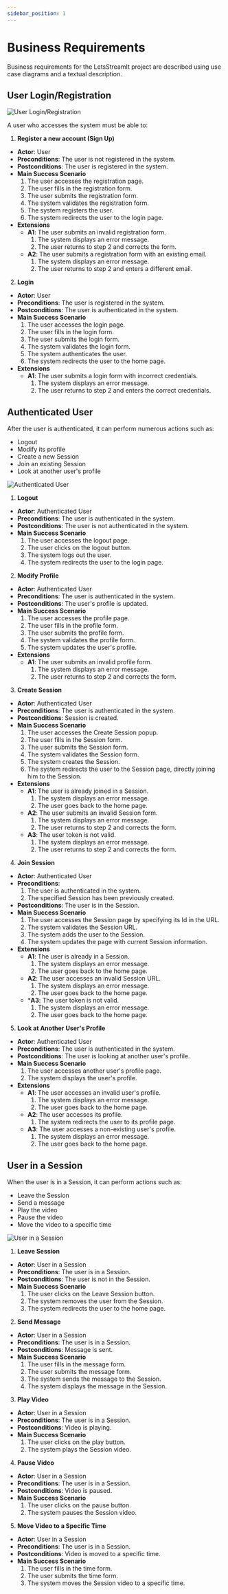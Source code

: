 ```yaml
---
sidebar_position: 1
---
```



# Business Requirements


Business requirements for the LetsStreamIt project are described using use case diagrams and a textual description.


## User Login/Registration


![User Login/Registration](/img/analysis/business-requirements/login-registration.svg)


A user who accesses the system must be able to:


1. **Register a new account (Sign Up)**


  - **Actor**: User
  - **Preconditions**: The user is not registered in the system.
  - **Postconditions**: The user is registered in the system.
  - **Main Success Scenario**
    1. The user accesses the registration page.
    2. The user fills in the registration form.
    3. The user submits the registration form.
    4. The system validates the registration form.
    5. The system registers the user.
    6. The system redirects the user to the login page.
  - **Extensions**
    - **A1**: The user submits an invalid registration form.
      1. The system displays an error message.
      2. The user returns to step 2 and corrects the form.
    - **A2**: The user submits a registration form with an existing email.
      1. The system displays an error message.
      2. The user returns to step 2 and enters a different email.


2. **Login**
  - **Actor**: User
  - **Preconditions**: The user is registered in the system.
  - **Postconditions**: The user is authenticated in the system.
  - **Main Success Scenario**
    1. The user accesses the login page.
    2. The user fills in the login form.
    3. The user submits the login form.
    4. The system validates the login form.
    5. The system authenticates the user.
    6. The system redirects the user to the home page.
  - **Extensions**
    - **A1**: The user submits a login form with incorrect credentials.
      1. The system displays an error message.
      2. The user returns to step 2 and enters the correct credentials.


## Authenticated User


After the user is authenticated, it can perform numerous actions such as:


- Logout
- Modify its profile
- Create a new Session
- Join an existing Session
- Look at another user's profile


![Authenticated User](/img/analysis/business-requirements/authenticated-user.svg)


1. **Logout**


  - **Actor**: Authenticated User
  - **Preconditions**: The user is authenticated in the system.
  - **Postconditions**: The user is not authenticated in the system.
  - **Main Success Scenario**
    1. The user accesses the logout page.
    2. The user clicks on the logout button.
    3. The system logs out the user.
    4. The system redirects the user to the login page.


2. **Modify Profile**


  - **Actor**: Authenticated User
  - **Preconditions**: The user is authenticated in the system.
  - **Postconditions**: The user's profile is updated.
  - **Main Success Scenario**
    1. The user accesses the profile page.
    2. The user fills in the profile form.
    3. The user submits the profile form.
    4. The system validates the profile form.
    5. The system updates the user's profile.
  - **Extensions**
    - **A1**: The user submits an invalid profile form.
      1. The system displays an error message.
      2. The user returns to step 2 and corrects the form.


3. **Create Session**


  - **Actor**: Authenticated User
  - **Preconditions**: The user is authenticated in the system.
  - **Postconditions**: Session is created.
  - **Main Success Scenario**
    1. The user accesses the Create Session popup.
    2. The user fills in the Session form.
    3. The user submits the Session form.
    4. The system validates the Session form.
    5. The system creates the Session.
    6. The system redirects the user to the Session page, directly joining him to the Session.
  - **Extensions**
    - **A1**: The user is already joined in a Session.
      1. The system displays an error message.
      2. The user goes back to the home page.
    - **A2**: The user submits an invalid Session form.
      1. The system displays an error message.
      2. The user returns to step 2 and corrects the form.
    - **A3**: The user token is not valid.
      1. The system displays an error message.
      2. The user returns to step 2 and corrects the form.


4. **Join Session**


  - **Actor**: Authenticated User
  - **Preconditions**:
    1. The user is authenticated in the system.
    2. The specified Session has been previously created.
  - **Postconditions**: The user is in the Session.
  - **Main Success Scenario**
    1. The user accesses the Session page by specifying its Id in the URL.
    2. The system validates the Session URL.
    3. The system adds the user to the Session.
    4. The system updates the page with current Session information.
  - **Extensions**
    - **A1**: The user is already in a Session.
      1. The system displays an error message.
      2. The user goes back to the home page.
    - **A2**: The user accesses an invalid Session URL.
      1. The system displays an error message.
      2. The user goes back to the home page.
    - ***A3**: The user token is not valid.
      1. The system displays an error message.
      2. The user goes back to the home page.


5. **Look at Another User's Profile**
  - **Actor**: Authenticated User
  - **Preconditions**: The user is authenticated in the system.
  - **Postconditions**: The user is looking at another user's profile.
  - **Main Success Scenario**
    1. The user accesses another user's profile page.
    2. The system displays the user's profile.
  - **Extensions**
    - **A1**: The user accesses an invalid user's profile.
      1. The system displays an error message.
      2. The user goes back to the home page.
    - **A2**: The user accesses its profile.
      1. The system redirects the user to its profile page.
    - **A3**: The user accesses a non-existing user's profile.
      1. The system displays an error message.
      2. The user goes back to the home page.


## User in a Session


When the user is in a Session, it can perform actions such as:


- Leave the Session
- Send a message
- Play the video
- Pause the video
- Move the video to a specific time


![User in a Session](/img/analysis/business-requirements/user-session.svg)


1. **Leave Session**


  - **Actor**: User in a Session
  - **Preconditions**: The user is in a Session.
  - **Postconditions**: The user is not in the Session.
  - **Main Success Scenario**
    1. The user clicks on the Leave Session button.
    2. The system removes the user from the Session.
    3. The system redirects the user to the home page.


2. **Send Message**


  - **Actor**: User in a Session
  - **Preconditions**: The user is in a Session.
  - **Postconditions**: Message is sent.
  - **Main Success Scenario**
    1. The user fills in the message form.
    2. The user submits the message form.
    3. The system sends the message to the Session.
    4. The system displays the message in the Session.


3. **Play Video**


  - **Actor**: User in a Session
  - **Preconditions**: The user is in a Session.
  - **Postconditions**: Video is playing.
  - **Main Success Scenario**
    1. The user clicks on the play button.
    2. The system plays the Session video.


4. **Pause Video**


  - **Actor**: User in a Session
  - **Preconditions**: The user is in a Session.
  - **Postconditions**: Video is paused.
  - **Main Success Scenario**
    1. The user clicks on the pause button.
    2. The system pauses the Session video.


5. **Move Video to a Specific Time**
  - **Actor**: User in a Session
  - **Preconditions**: The user is in a Session.
  - **Postconditions**: Video is moved to a specific time.
  - **Main Success Scenario**
    1. The user fills in the time form.
    2. The user submits the time form.
    3. The system moves the Session video to a specific time.

